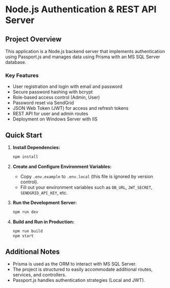 
# Node.js Authentication & REST API Server

## Project Overview

This application is a Node.js backend server that implements authentication using Passport.js and manages data using Prisma with an MS SQL Server database.

### Key Features

- User registration and login with email and password
- Secure password hashing with bcrypt
- Role-based access control (Admin, User)
- Password reset via SendGrid
- JSON Web Token (JWT) for access and refresh tokens
- REST API for user and admin routes
- Deployment on Windows Server with IIS

## Quick Start

1. **Install Dependencies:**

   ```bash
   npm install
   ```

2. **Create and Configure Environment Variables:**
   - Copy `.env.example` to `.env.local` (this file is ignored by version control).
   - Fill out your environment variables such as `DB_URL`, `JWT_SECRET`, `SENDGRID_API_KEY`, etc.

3. **Run the Development Server:**

   ```bash
   npm run dev
   ```

4. **Build and Run in Production:**

   ```bash
   npm run build
   npm start
   ```

## Additional Notes

- Prisma is used as the ORM to interact with MS SQL Server.
- The project is structured to easily accommodate additional routes, services, and controllers.
- Passport.js handles authentication strategies (Local and JWT).
